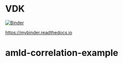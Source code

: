 # VDK 

[![Binder](https://mybinder.org/badge_logo.svg)](https://mybinder.org/v2/gh/dvalkova/amld-correlation-example/HEAD)

https://mybinder.readthedocs.io 
# amld-correlation-example
